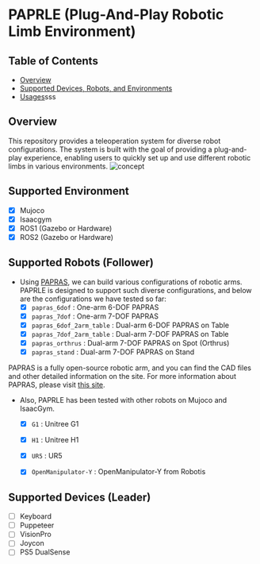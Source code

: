# PAPRLE (Plug-And-Play Robotic Limb Environment)
## Table of Contents
- [Overview](#overview)
- [Supported Devices, Robots, and Environments](#supported-controllers-robots-and-environments)
- [Usages](#usage)sss

## Overview
This repository provides a teleoperation system for diverse robot configurations.
The system is built with the goal of providing a plug-and-play experience, enabling users to quickly set up and use different robotic limbs in various environments.
![concept](docs/media/paprle_concept_comp.gif)

## Supported Environment
- [x] Mujoco
- [x] Isaacgym
- [x] ROS1 (Gazebo or Hardware)
- [x] ROS2 (Gazebo or Hardware)

## Supported Robots (Follower)
- Using [PAPRAS](https://uiuckimlab.github.io/papras-pages), we can build various configurations of robotic arms. 
PAPRLE is designed to support such diverse configurations, and below are the configurations we have tested so far:
  - [x] `papras_6dof` : One-arm 6-DOF PAPRAS
  - [x] `papras_7dof` : One-arm 7-DOF PAPRAS
  - [x] `papras_6dof_2arm_table` : Dual-arm 6-DOF PAPRAS on Table
  - [x] `papras_7dof_2arm_table` : Dual-arm 7-DOF PAPRAS on Table
  - [x] `papras_orthrus` : Dual-arm 7-DOF PAPRAS on Spot (Orthrus)
  - [x] `papras_stand` : Dual-arm 7-DOF PAPRAS on Stand
        
PAPRAS is a fully open-source robotic arm, and you can find the CAD files and other detailed information on the site.
For more information about PAPRAS, please visit [this site](https://uiuckimlab.github.io/papras-pages). 
- Also, PAPRLE has been tested with other robots on Mujoco and IsaacGym.
  - [x] `G1` : Unitree G1
  - [x] `H1` : Unitree H1
  - [x] `UR5` : UR5
  - [x] `OpenManipulator-Y` : OpenManipulator-Y from Robotis 


## Supported Devices (Leader)
- [ ] Keyboard
- [ ] Puppeteer
- [ ] VisionPro
- [ ] Joycon
- [ ] PS5 DualSense
